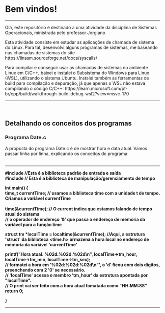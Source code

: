 <h1>Bem vindos!</h1>

<hr>

<p> Olá, este repositório é destinado a uma atividade da disciplina de Sistemas Operacionais, ministrada pelo professor Jorgiano. </p>
<p> Esta atividade consiste em estudar as aplicações de chamada de sistema do Linux. Para tal, desenvolvi alguns programas de sistemas, me baseando nas chamadas de sistemas do site https://linasm.sourceforge.net/docs/syscalls/ </p>
<p> Para compilar e conseguir usar as chamadas de sistemas no ambiente Linux em C/C++, baixei e instalei o Subsistema do Windows para Linux (WSL), utilizando o sistema Ubuntu. Instalei também as ferramentas de build para compilação e depuração, já que apenas o WSL não estava compilando o código C/C++: https://learn.microsoft.com/pt-br/cpp/build/walkthrough-build-debug-wsl2?view=msvc-170 </p>

<hr>
<br>

<h2> Detalhando os conceitos dos programas </h2>
<h3> Programa Date.c </h3>
<p>  A proposta do programa Date.c é de mostrar hora e data atual. Vamos passar linha por linha, explicando os conceitos do programa:

<br>
<br>
<hr>
<b>
#include <stdio.h>      //Esta é a biblioteca padrão de entrada e saída <br>
#include <time.h>       // Esta é a biblioteca de manipulação/gerenciamento de tempo <br>

int main() { <br>
  time_t currentTime; // usamos a biblioteca time com a unidade t de tempo. Criamos a variável currentTime<br>  
  time(&currentTime); // O current indica que estamos falando de tempo atual do sistema <br> 
  // o operador de endereço '&' que passa o endereço de memoria da variável para a função time <br>

  struct tm *localTime = localtime(&currentTime); //Aqui, a estrutura 'struct' da biblioteca <time.h> armazena a hora local no endereço de memória da variável 'currentTime'<br>
    
  printf("Hora atual: %02d:%02d:%02d\n", localTime->tm_hour, localTime->tm_min, localTime->tm_sec); <br>
  // formatei a hora em '%02d:%02d:%02d\n"', o 'd' ficou com dois dígitos, preenchendo com 2 '0' se necessário. <br>
  // 'localTime' acessa o membro 'tm_hour' da estrutura apontada por "localTime".  <br>
  // O print vai ser feito com a hora atual fomatada como "HH:MM:SS" <br>
  return 0; <br>

}
</b>
<hr>
<br>
<br>

 </p>
